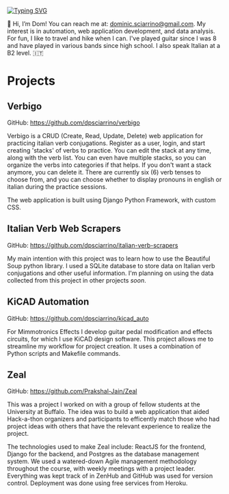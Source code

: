 [![Typing SVG](https://readme-typing-svg.herokuapp.com?multiline=true&width=500&lines=Dom%20Sciarrino++++++++++)](https://git.io/typing-svg)

👋 Hi, I’m Dom! You can reach me at: dominic.sciarrino@gmail.com. My interest is in automation, web application development, and data analysis. For fun, I like to travel and hike when I can. I've played guitar since I was 8 and have played in various bands since high school. I also speak Italian at a B2 level. 🇮🇹

<h1>Projects</h1>

<h2>Verbigo</h2>

GitHub: <a href="https://github.com/dpsciarrino/verbigo">https://github.com/dpsciarrino/verbigo</a>

<p>Verbigo is a CRUD (Create, Read, Update, Delete) web application for practicing italian verb conjugations. Register as a user, login, and start creating 'stacks' of verbs to practice. You can edit the stack at any time, along with the verb list. You can even have multiple stacks, so you can organize the verbs into categories if that helps. If you don't want a stack anymore, you can delete it. There are currently six (6) verb tenses to choose from, and you can choose whether to display pronouns in english or italian during the practice sessions.

The web application is built using Django Python Framework, with custom CSS.</p>

<h2>Italian Verb Web Scrapers</h2>

GitHub: <a href="https://github.com/dpsciarrino/italian-verb-scrapers">https://github.com/dpsciarrino/italian-verb-scrapers</a>

<p>My main intention with this project was to learn how to use the Beautiful Soup python library. I used a SQLite database to store data on Italian verb conjugations and other useful information. I'm planning on using the data collected from this project in other projects <em>soon</em>.</p>

<h2>KiCAD Automation</h2>

GitHub: <a href="https://github.com/dpsciarrino/kicad_auto">https://github.com/dpsciarrino/kicad_auto</a>

<p>For Mimmotronics Effects I develop guitar pedal modification and effects circuits, for which I use KiCAD design software. This project allows me to streamline my workflow for project creation. It uses a combination of Python scripts and Makefile commands.</p>

<h2>Zeal</h2>

GitHub: <a href="https://github.com/Prakshal-Jain/Zeal">https://github.com/Prakshal-Jain/Zeal</a>

<p>This was a project I worked on with a group of fellow students at the University at Buffalo. The idea was to build a web application that aided Hack-a-thon organizers and participants to efficently match those who had project ideas with others that have the relevant experience to realize the project.</p>

<p>The technologies used to make Zeal include: ReactJS for the frontend, Django for the backend, and Postgres as the database management system. We used a watered-down Agile management methodology throughout the course, with weekly meetings with a project leader. Everything was kept track of in ZenHub and GitHub was used for version control. Deployment was done using free services from Heroku.</p>
